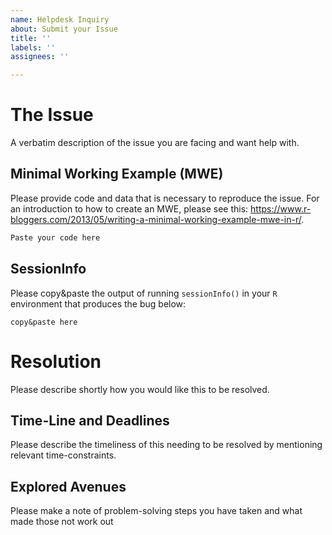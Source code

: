 ```yaml
---
name: Helpdesk Inquiry
about: Submit your Issue
title: ''
labels: ''
assignees: ''

---
```


# The Issue
A verbatim description of the issue you are facing and want help with.

## Minimal Working Example (MWE)
Please provide code and data that is necessary to reproduce the issue. For an introduction to how to create an MWE, please see this: https://www.r-bloggers.com/2013/05/writing-a-minimal-working-example-mwe-in-r/.

```r
Paste your code here
```

## SessionInfo
Please copy&paste the output of running `sessionInfo()` in your `R` environment that produces the bug below:
```
copy&paste here
```

# Resolution
Please describe shortly how you would like this to be resolved.

## Time-Line and Deadlines
Please describe the timeliness of this needing to be resolved by mentioning relevant time-constraints.

## Explored Avenues
Please make a note of problem-solving steps you have taken and what made those not work out

